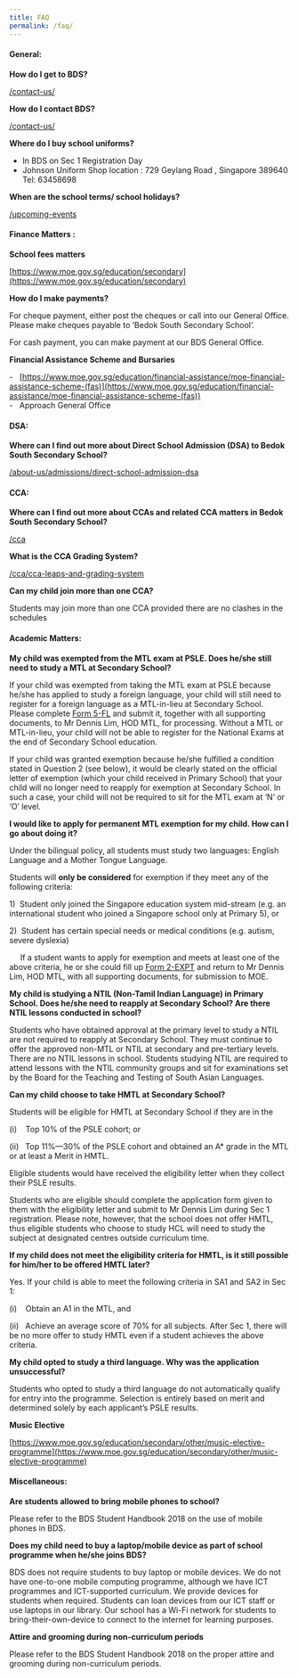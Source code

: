 ```yaml
---
title: FAQ
permalink: /faq/
---
```

#### General:

**How do I get to BDS?**

[/contact-us/](/contact-us/)

**How do I contact BDS?**

[/contact-us/](/contact-us/)

**Where do I buy school uniforms?**

* In BDS on Sec 1 Registration Day   
* Johnson Uniform Shop location : 729 Geylang Road , Singapore 389640 Tel: 63458698   

**When are the school terms/ school holidays?**

[/upcoming-events](/upcoming-events)  
#### Finance Matters :  

**School fees matters**

[https://www.moe.gov.sg/education/secondary](https://www.moe.gov.sg/education/secondary)  

**How do I make payments?**

For cheque payment, either post the cheques or call into our General Office. Please make cheques payable to ‘Bedok South Secondary School’.

For cash payment, you can make payment at our BDS General Office.

**Financial Assistance Scheme and Bursaries**

\-   [https://www.moe.gov.sg/education/financial-assistance/moe-financial-assistance-scheme-(fas)](https://www.moe.gov.sg/education/financial-assistance/moe-financial-assistance-scheme-(fas))  
\-   Approach General Office

#### DSA: 

**Where can I find out more about Direct School Admission (DSA) to Bedok South Secondary School?**

[/about-us/admissions/direct-school-admission-dsa](/about-us/admissions/direct-school-admission-dsa)  
  

#### CCA:  

**Where can I find out more about CCAs and related CCA matters in Bedok South Secondary School?**

[/cca](/cca)  
  

****What is the CCA Grading System?****

[/cca/cca-leaps-and-grading-system](/cca/cca-leaps-and-grading-system)  

**Can my child join more than one CCA?**

Students may join more than one CCA provided there are no clashes in the schedules

#### Academic Matters:  

**My child was exempted from the MTL exam at PSLE. Does he/she still need to study a MTL at Secondary School?**

If your child was exempted from taking the MTL exam at PSLE because he/she has applied to study a foreign language, your child will still need to register for a foreign language as a MTL-in-lieu at Secondary School. Please complete [Form 5-FL](/files/Form%205%20-%20FL.pdf) and submit it, together with all supporting documents, to Mr Dennis Lim, HOD MTL, for processing. Without a MTL or MTL-in-lieu, your child will not be able to register for the National Exams at the end of Secondary School education.

If your child was granted exemption because he/she fulfilled a condition stated in Question 2 (see below), it would be clearly stated on the official letter of exemption (which your child received in Primary School) that your child will no longer need to reapply for exemption at Secondary School. In such a case, your child will not be required to sit for the MTL exam at ‘N’ or ‘O’ level.  

**I would like to apply for permanent MTL exemption for my child. How can I go about doing it?**

Under the bilingual policy, all students must study two languages: English Language and a Mother Tongue Language.

  

Students will **only be considered** for exemption if they meet any of the following criteria:  

1)  Student only joined the Singapore education system mid-stream (e.g. an international student who joined a Singapore school only at Primary 5), or

2)  Student has certain special needs or medical conditions (e.g. autism, severe dyslexia)  

     If a student wants to apply for exemption and meets at least one of the above criteria, he or she could fill up [Form 2-EXPT](/files/Form%202%20-%20EXPT.pdf) and return to Mr Dennis Lim, HOD MTL, with all supporting documents, for submission to MOE. 

**My child is studying a NTIL (Non-Tamil Indian Language) in Primary School. Does he/she need to reapply at Secondary School? Are there NTIL lessons conducted in school?**  

Students who have obtained approval at the primary level to study a NTIL are not required to reapply at Secondary School. They must continue to offer the approved non-MTL or NTIL at secondary and pre-tertiary levels. There are no NTIL lessons in school. Students studying NTIL are required to attend lessons with the NTIL community groups and sit for examinations set by the Board for the Teaching and Testing of South Asian Languages.  

**Can my child choose to take HMTL at Secondary School?**

Students will be eligible for HMTL at Secondary School if they are in the 

(i)    Top 10% of the PSLE cohort; or  

(ii)   Top 11%—30% of the PSLE cohort and obtained an A\* grade in the MTL or at least a Merit in HMTL.  

Eligible students would have received the eligibility letter when they collect their PSLE results. 

Students who are eligible should complete the application form given to them with the eligibility letter and submit to Mr Dennis Lim during Sec 1 registration. Please note, however, that the school does not offer HMTL, thus eligible students who choose to study HCL will need to study the subject at designated centres outside curriculum time.

**If my child does not meet the eligibility criteria for HMTL, is it still possible for him/her to be offered HMTL later?**

Yes. If your child is able to meet the following criteria in SA1 and SA2 in Sec 1:

(i)    Obtain an A1 in the MTL, and  

(ii)   Achieve an average score of 70% for all subjects. After Sec 1, there will be no more offer to study HMTL even if a student achieves the above criteria. 

**My child opted to study a third language. Why was the application unsuccessful?**  

Students who opted to study a third language do not automatically qualify for entry into the programme. Selection is entirely based on merit and determined solely by each applicant’s PSLE results. 

**Music Elective**  

[https://www.moe.gov.sg/education/secondary/other/music-elective-programme](https://www.moe.gov.sg/education/secondary/other/music-elective-programme)

#### Miscellaneous:

**Are students allowed to bring mobile phones to school?**  

Please refer to the BDS Student Handbook 2018 on the use of mobile phones in BDS.  

**Does my child need to buy a laptop/mobile device as part of school programme when he/she joins BDS?**

BDS does not require students to buy laptop or mobile devices. We do not have one-to-one mobile computing programme, although we have ICT programmes and ICT-supported curriculum. We provide devices for students when required. Students can loan devices from our ICT staff or use laptops in our library. Our school has a Wi-Fi network for students to bring-their-own-device to connect to the internet for learning purposes.  

**Attire and grooming during non-curriculum periods**  

Please refer to the BDS Student Handbook 2018 on the proper attire and grooming during non-curriculum periods.